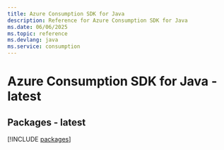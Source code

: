 ```yaml
---
title: Azure Consumption SDK for Java
description: Reference for Azure Consumption SDK for Java
ms.date: 06/06/2025
ms.topic: reference
ms.devlang: java
ms.service: consumption
---
```

# Azure Consumption SDK for Java - latest
## Packages - latest
[!INCLUDE [packages](consumption-index.md)]